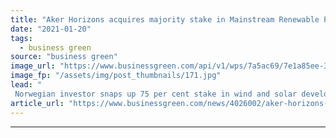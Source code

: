 ```yaml
---
title: "Aker Horizons acquires majority stake in Mainstream Renewable Power in €1bn equity deal"
date: "2021-01-20"
tags: 
  - business green
source: "business green"
image_url: "https://www.businessgreen.com/api/v1/wps/7a5ac69/7e1a85ee-3863-47bb-864e-2507647660db/6/Aurora-wind-farm-Chile-Mainstream-Renewable-Power-185x114.jpg"
image_fp: "/assets/img/post_thumbnails/171.jpg"
lead: "
 Norwegian investor snaps up 75 per cent stake in wind and solar developer providing boost for plans to establish global renewable energy major ..."
article_url: "https://www.businessgreen.com/news/4026002/aker-horizons-acquires-majority-stake-mainstream-renewable-power-eur1bn-equity-deal"
---
```


---
